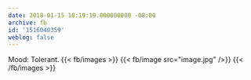 ```yaml
---
date: 2018-01-15 10:19:19.000000000 -08:00
archive: fb
id: '1516040359'
weblog: false
---
```


Mood: Tolerant.
{{< fb/images >}}
{{< fb/image src="image.jpg" />}}
{{< /fb/images >}}
